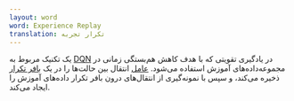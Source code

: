 ```yaml
---
layout: word
word: Experience Replay
translation: تکرار تجربه
---
```


یک تکنیک مربوط به ‌[DQN](/D/dqn) در یادگیری تقویتی که با هدف کاهش هم‌بستگی زمانی در مجموعه‌داده‌های آموزش استفاده می‌شود. [عامل](/A/agent) انتقال بین حالت‌ها را در یک [بافر تکرار](/R/replay_buffer) ذخیره می‌کند، و سپس با نمونه‌گیری از انتقال‌های درون بافر تکرار داده‌های آموزش را ایجاد می‌کند.
